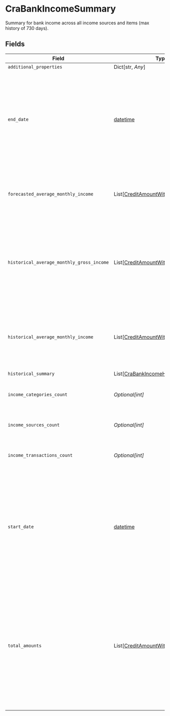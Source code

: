 # CraBankIncomeSummary

Summary for bank income across all income sources and items (max history of 730 days).


## Fields

| Field                                                                                                                                                                                                        | Type                                                                                                                                                                                                         | Required                                                                                                                                                                                                     | Description                                                                                                                                                                                                  |
| ------------------------------------------------------------------------------------------------------------------------------------------------------------------------------------------------------------ | ------------------------------------------------------------------------------------------------------------------------------------------------------------------------------------------------------------ | ------------------------------------------------------------------------------------------------------------------------------------------------------------------------------------------------------------ | ------------------------------------------------------------------------------------------------------------------------------------------------------------------------------------------------------------ |
| `additional_properties`                                                                                                                                                                                      | Dict[str, *Any*]                                                                                                                                                                                             | :heavy_minus_sign:                                                                                                                                                                                           | N/A                                                                                                                                                                                                          |
| `end_date`                                                                                                                                                                                                   | [datetime](https://docs.python.org/3/library/datetime.html#datetime-objects)                                                                                                                                 | :heavy_minus_sign:                                                                                                                                                                                           | The latest date in which all income sources identified by Plaid appear in the user's account.<br/>The date will be returned in an ISO 8601 format (YYYY-MM-DD).                                              |
| `forecasted_average_monthly_income`                                                                                                                                                                          | List[[CreditAmountWithCurrency](../../models/shared/creditamountwithcurrency.md)]                                                                                                                            | :heavy_minus_sign:                                                                                                                                                                                           | The predicted average monthly income amount for the income source(s).                                                                                                                                        |
| `historical_average_monthly_gross_income`                                                                                                                                                                    | List[[CreditAmountWithCurrency](../../models/shared/creditamountwithcurrency.md)]                                                                                                                            | :heavy_minus_sign:                                                                                                                                                                                           | An estimate of the average gross monthly income based on the historical net amount and income category for the income source(s).                                                                             |
| `historical_average_monthly_income`                                                                                                                                                                          | List[[CreditAmountWithCurrency](../../models/shared/creditamountwithcurrency.md)]                                                                                                                            | :heavy_minus_sign:                                                                                                                                                                                           | The average monthly income amount estimated based on the historical data for the income source(s).                                                                                                           |
| `historical_summary`                                                                                                                                                                                         | List[[CraBankIncomeHistoricalSummary](../../models/shared/crabankincomehistoricalsummary.md)]                                                                                                                | :heavy_minus_sign:                                                                                                                                                                                           | N/A                                                                                                                                                                                                          |
| `income_categories_count`                                                                                                                                                                                    | *Optional[int]*                                                                                                                                                                                              | :heavy_minus_sign:                                                                                                                                                                                           | Number of income categories per end user.                                                                                                                                                                    |
| `income_sources_count`                                                                                                                                                                                       | *Optional[int]*                                                                                                                                                                                              | :heavy_minus_sign:                                                                                                                                                                                           | Number of income sources per end user.                                                                                                                                                                       |
| `income_transactions_count`                                                                                                                                                                                  | *Optional[int]*                                                                                                                                                                                              | :heavy_minus_sign:                                                                                                                                                                                           | Number of income transactions per end user.                                                                                                                                                                  |
| `start_date`                                                                                                                                                                                                 | [datetime](https://docs.python.org/3/library/datetime.html#datetime-objects)                                                                                                                                 | :heavy_minus_sign:                                                                                                                                                                                           | The earliest date within the days requested in which all income sources identified by Plaid appear in a user's account.<br/>The date will be returned in an ISO 8601 format (YYYY-MM-DD).                    |
| `total_amounts`                                                                                                                                                                                              | List[[CreditAmountWithCurrency](../../models/shared/creditamountwithcurrency.md)]                                                                                                                            | :heavy_minus_sign:                                                                                                                                                                                           | Total amount of earnings across all the income sources in the end user's Items for the days requested by the client.<br/>This can contain multiple amounts, with each amount denominated in one unique currency. |